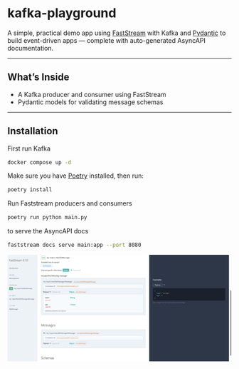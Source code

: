 # kafka-playground

A simple, practical demo app using [FastStream](https://github.com/ag2ai/faststream) with Kafka and [Pydantic](https://docs.pydantic.dev/) to build event-driven apps — complete with auto-generated AsyncAPI documentation.

---

## What’s Inside

-   A Kafka producer and consumer using FastStream
-   Pydantic models for validating message schemas

---

## Installation

First run Kafka

```bash
docker compose up -d
```

Make sure you have [Poetry](https://python-poetry.org/) installed, then run:

```bash
poetry install
```

Run Faststream producers and consumers

```bash
poetry run python main.py
```

to serve the AsyncAPI docs

```bash
faststream docs serve main:app --port 8080
```

![alt text](image.png)
